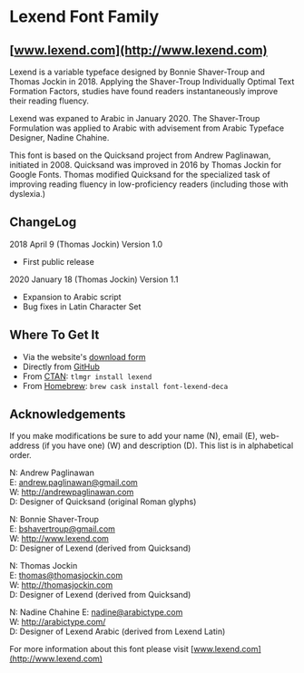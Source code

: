 # Lexend Font Family

## [www.lexend.com](http://www.lexend.com)

Lexend is a variable typeface designed by Bonnie Shaver-Troup and Thomas Jockin in 2018.
Applying the Shaver-Troup Individually Optimal Text Formation Factors, studies have found readers instantaneously improve their reading fluency.

Lexend was expaned to Arabic in January 2020. The Shaver-Troup Formulation was applied to Arabic with advisement from Arabic Typeface Designer, Nadine Chahine.

This font is based on the Quicksand project from Andrew Paglinawan, initiated in 2008.
Quicksand was improved in 2016 by Thomas Jockin for Google Fonts. Thomas modified Quicksand for the specialized task of improving reading fluency in low-proficiency readers (including those with dyslexia.)


## ChangeLog

2018 April 9 (Thomas Jockin) Version 1.0

- First public release

2020 January 18 (Thomas Jockin) Version 1.1

- Expansion to Arabic script
- Bug fixes in Latin Character Set


##  Where To Get It

* Via the website's [download form](https://www.lexend.com/#download)
* Directly from [GitHub](https://github.com/ThomasJockin/lexend/tree/master/fonts)
* From [CTAN](https://www.ctan.org/pkg/lexend): `tlmgr install lexend`
* From [Homebrew](https://brew.sh/): `brew cask install font-lexend-deca`


## Acknowledgements

If you make modifications be sure to add your name (N), email (E), web-address (if you have one) (W) and description (D). This list is in alphabetical order.

N: Andrew Paglinawan  
E: <andrew.paglinawan@gmail.com>   
W: <http://andrewpaglinawan.com>  
D: Designer of Quicksand (original Roman glyphs)

N: Bonnie Shaver-Troup  
E: bshavertroup@gmail.com  
W: http://www.lexend.com  
D: Designer of Lexend (derived from Quicksand)

N: Thomas Jockin  
E: <thomas@thomasjockin.com>   
W: <http://thomasjockin.com>  
D: Designer of Lexend (derived from Quicksand)

N: Nadine Chahine 
E: <nadine@arabictype.com>   
W: <http://arabictype.com/>  
D: Designer of Lexend Arabic (derived from Lexend Latin)

For more information about this font please visit [www.lexend.com](http://www.lexend.com)

